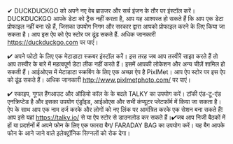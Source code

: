 


✔ DUCKDUCKGO को अपने नए वेब ब्राउजर और सर्च इंजन के तौर पर इंस्टॉल करें। DUCKDUCKGO आपके डेटा को ट्रैक नहीं करता है, आप यह आश्वस्त हो सकते हैं कि आप एक डेटा प्रोफाइल नहीं बना रहे हैं, जिसका उपयोग निगम और सरकार द्वारा आपको प्रोफाइल करने के लिए किया जा सकता है। आप इस ऐप को ऐप स्टोर पर ढूंढ सकते हैं. अधिक जानकारी https://duckduckgo.com पर पाएं।

✔ अपने फोटो के लिए एक मेटाडाटा स्क्रबर इंस्टॉल करें। इस तरह जब आप तस्वीरें साझा करते हैं तो आप तस्वीर के बारे में महत्वपूर्ण डेटा लीक नहीं करते हैं। इसमें आपकी लोकेशन और अन्य चीज़ें शामिल हो सकती हैं। आईओएस में मेटाडाटा स्क्रबिंग के लिए एक अच्छा ऐप है PixlMet। आप ऐप स्टोर पर इस ऐप को ढूंढ सकते हैं। अधिक जानकारी http://www.pixlmetphoto.com/ पर पाएं।

✔ स्काइप, गूगल हैंगआउट और ऑडियो कॉल के के बदले TALKY का उपयोग करें। टॉकी एंड-टू-एंड एनक्रिप्टेड है और इसका उपयोग एंड्रॉइड, आईओएस और सभी कंप्यूटर प्लेटफॉर्म में किया जा सकता है। ऐप के साथ आप एक नाम दर्ज करके और लोगों को नए लिंक पर आमंत्रित करके एक सेशन बना सकते हैं! आप इसे यहां https://talky.io/ से या ऐप स्टोर से डाउनलोड कर सकते हैं।✔जब आप निजी बैठकों में हों या प्रदर्शनों में अपने फोन के लिए एक फारदा बैग/ FARADAY BAG का उपयोग करें। यह बैग आपके फोन के आने जाने वाले इलेक्ट्रॉनिक सिग्नलों को रोक देगा।